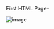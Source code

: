 First HTML Page-

![image](https://github.com/user-attachments/assets/a0f9c551-ecef-4480-b501-3031cc9cf897)
